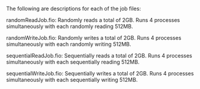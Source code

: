 The following are descriptions for each of the job files:

randomReadJob.fio: Randomly reads a total of 2GB. Runs 4 processes simultaneously with each randomly reading 512MB.

randomWriteJob.fio: Randomly writes a total of 2GB. Runs 4 processes simultaneously with each randomly writing 512MB.

sequentialReadJob.fio: Sequentially reads a total of 2GB. Runs 4 processes simultaneously with each sequentially reading 512MB.	

sequentialWriteJob.fio: Sequentially writes a total of 2GB. Runs 4 processes simultaneously with each sequentially writing 512MB.
